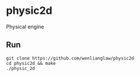 # physic2d
Physical engine

## Run
```
git clone https://github.com/wenlianglaw/physic2d
cd physic2d && make
./physic_2d
```

